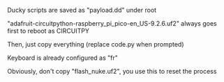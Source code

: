 Ducky scripts are saved as "payload.dd" under root

"adafruit-circuitpython-raspberry_pi_pico-en_US-9.2.6.uf2" always goes first to reboot as CIRCUITPY

Then, just copy everything (replace code.py when prompted)

Keyboard is already configured as "fr"

Obviously, don't copy "flash_nuke.uf2", you use this to reset the process
